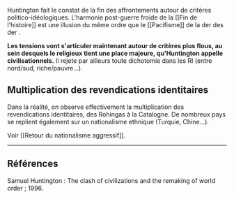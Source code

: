 Huntington fait le constat de la fin des affrontements autour de critères politico-idéologiques. L'harmonie post-guerre froide de la [[Fin de l'histoire]] est une illusion du même ordre que le [[Pacifisme]] de la der des der .

**Les tensions vont s'articuler maintenant autour de critères plus flous, au sein desquels le religieux tient une place majeure, qu'Huntington appelle civilisationnels.** Il rejete par ailleurs toute dichotomie dans les RI (entre nord/sud, riche/pauvre...).

## Multiplication des revendications identitaires

Dans la réalité, on observe effectivement la multiplication des revendications identitaires, des Rohingas à la Catalogne. De nombreux pays se replient également sur un nationalisme ethnique (Turquie, Chine...).

Voir [[Retour du nationalisme aggressif]].

---

## Références

Samuel Huntington : The clash of civilizations and the remaking of world order ; 1996.
